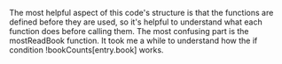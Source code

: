 The most helpful aspect of this code's structure is that the functions are defined before they are used, so it's helpful to understand what each function does before calling them. The most confusing part is the mostReadBook function. It took me a while to understand how the if condition !bookCounts[entry.book] works. 